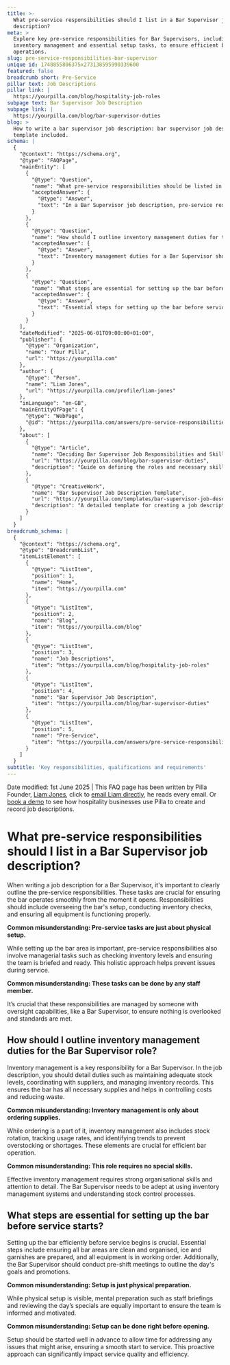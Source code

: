 ```yaml
---
title: >-
  What pre-service responsibilities should I list in a Bar Supervisor job
  description?
meta: >
  Explore key pre-service responsibilities for Bar Supervisors, including
  inventory management and essential setup tasks, to ensure efficient bar
  operations.
slug: pre-service-responsibilities-bar-supervisor
unique id: 1748855806375x273138595990339600
featured: false
breadcrumb short: Pre-Service
pillar text: Job Descriptions
pillar link: |
  https://yourpilla.com/blog/hospitality-job-roles
subpage text: Bar Supervisor Job Description
subpage link: |
  https://yourpilla.com/blog/bar-supervisor-duties
blog: >
  How to write a bar supervisor job description: bar supervisor job description
  template included.
schema: |
  {
    "@context": "https://schema.org",
    "@type": "FAQPage",
    "mainEntity": [
      {
        "@type": "Question",
        "name": "What pre-service responsibilities should be listed in a Bar Supervisor job description?",
        "acceptedAnswer": {
          "@type": "Answer",
          "text": "In a Bar Supervisor job description, pre-service responsibilities should include overseeing the bar setup, conducting inventory checks, and ensuring all equipment is functioning properly. Additionally, it is important to outline managerial tasks like ensuring the team is briefed and ready for service. This holistic approach helps in maintaining smooth operations from the moment the bar opens."
        }
      },
      {
        "@type": "Question",
        "name": "How should I outline inventory management duties for the Bar Supervisor role?",
        "acceptedAnswer": {
          "@type": "Answer",
          "text": "Inventory management duties for a Bar Supervisor should be outlined as follows: maintaining adequate stock levels, coordinating with suppliers, managing inventory records, and ensuring stock rotation and tracking usage rates. This comprehensive approach is essential for controlling costs, reducing waste, and ensuring efficient bar operation."
        }
      },
      {
        "@type": "Question",
        "name": "What steps are essential for setting up the bar before service starts?",
        "acceptedAnswer": {
          "@type": "Answer",
          "text": "Essential steps for setting up the bar before service include ensuring all areas are clean and organised, preparing ice and garnishes, and checking that all equipment is operational. Additionally, conducting pre-shift briefings to discuss the day's goals and special promotions is crucial. This proactive approach ensures a smooth and efficient start to the service."
        }
      }
    ],
    "dateModified": "2025-06-01T09:00:00+01:00",
    "publisher": {
      "@type": "Organization",
      "name": "Your Pilla",
      "url": "https://yourpilla.com"
    },
    "author": {
      "@type": "Person",
      "name": "Liam Jones",
      "url": "https://yourpilla.com/profile/liam-jones"
    },
    "inLanguage": "en-GB",
    "mainEntityOfPage": {
      "@type": "WebPage",
      "@id": "https://yourpilla.com/answers/pre-service-responsibilities-bar-supervisor"
    },
    "about": [
      {
        "@type": "Article",
        "name": "Deciding Bar Supervisor Job Responsibilities and Skills",
        "url": "https://yourpilla.com/blog/bar-supervisor-duties",
        "description": "Guide on defining the roles and necessary skills for a Bar Supervisor, aiding in drafting effective job descriptions."
      },
      {
        "@type": "CreativeWork",
        "name": "Bar Supervisor Job Description Template",
        "url": "https://yourpilla.com/templates/bar-supervisor-job-description",
        "description": "A detailed template for creating a job description for a Bar Supervisor, focusing on pre-service responsibilities and required skills."
      }
    ]
  }
breadcrumb_schema: |
  {
    "@context": "https://schema.org",
    "@type": "BreadcrumbList",
    "itemListElement": [
      {
        "@type": "ListItem",
        "position": 1,
        "name": "Home",
        "item": "https://yourpilla.com"
      },
      {
        "@type": "ListItem",
        "position": 2,
        "name": "Blog",
        "item": "https://yourpilla.com/blog"
      },
      {
        "@type": "ListItem",
        "position": 3,
        "name": "Job Descriptions",
        "item": "https://yourpilla.com/blog/hospitality-job-roles"
      },
      {
        "@type": "ListItem",
        "position": 4,
        "name": "Bar Supervisor Job Description",
        "item": "https://yourpilla.com/blog/bar-supervisor-duties"
      },
      {
        "@type": "ListItem",
        "position": 5,
        "name": "Pre-Service",
        "item": "https://yourpilla.com/answers/pre-service-responsibilities-bar-supervisor"
      }
    ]
  }
subtitle: 'Key responsibilities, qualifications and requirements'
---
```


Date modified: 1st June 2025 | This FAQ page has been written by Pilla Founder, [Liam Jones](https://yourpilla.com/profile/liam-jones), click to [email Liam directly](https://mailto:liam@yourpilla.com/), he reads every email. Or [book a demo](https://calendly.com/pilla/demo) to see how hospitality businesses use Pilla to create and record job descriptions.

# What pre-service responsibilities should I list in a Bar Supervisor job description?

When writing a job description for a Bar Supervisor, it's important to clearly outline the pre-service responsibilities. These tasks are crucial for ensuring the bar operates smoothly from the moment it opens. Responsibilities should include overseeing the bar's setup, conducting inventory checks, and ensuring all equipment is functioning properly.

**Common misunderstanding: Pre-service tasks are just about physical setup.**

While setting up the bar area is important, pre-service responsibilities also involve managerial tasks such as checking inventory levels and ensuring the team is briefed and ready. This holistic approach helps prevent issues during service.

**Common misunderstanding: These tasks can be done by any staff member.**

It’s crucial that these responsibilities are managed by someone with oversight capabilities, like a Bar Supervisor, to ensure nothing is overlooked and standards are met.

## How should I outline inventory management duties for the Bar Supervisor role?

Inventory management is a key responsibility for a Bar Supervisor. In the job description, you should detail duties such as maintaining adequate stock levels, coordinating with suppliers, and managing inventory records. This ensures the bar has all necessary supplies and helps in controlling costs and reducing waste.

**Common misunderstanding: Inventory management is only about ordering supplies.**

While ordering is a part of it, inventory management also includes stock rotation, tracking usage rates, and identifying trends to prevent overstocking or shortages. These elements are crucial for efficient bar operation.

**Common misunderstanding: This role requires no special skills.**

Effective inventory management requires strong organisational skills and attention to detail. The Bar Supervisor needs to be adept at using inventory management systems and understanding stock control processes.

## What steps are essential for setting up the bar before service starts?

Setting up the bar efficiently before service begins is crucial. Essential steps include ensuring all bar areas are clean and organised, ice and garnishes are prepared, and all equipment is in working order. Additionally, the Bar Supervisor should conduct pre-shift meetings to outline the day's goals and promotions.

**Common misunderstanding: Setup is just physical preparation.**

While physical setup is visible, mental preparation such as staff briefings and reviewing the day’s specials are equally important to ensure the team is informed and motivated.

**Common misunderstanding: Setup can be done right before opening.**

Setup should be started well in advance to allow time for addressing any issues that might arise, ensuring a smooth start to service. This proactive approach can significantly impact service quality and efficiency.
